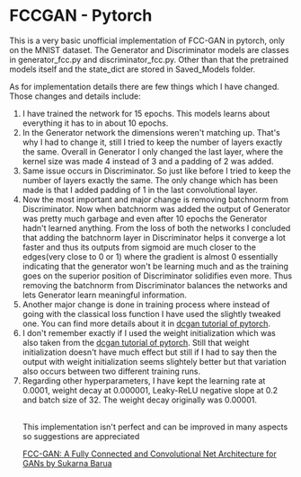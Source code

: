 # FCCGAN - Pytorch
<p>This is a very basic unofficial implementation of FCC-GAN in pytorch, only on the MNIST dataset.
The Generator and Discriminator models are classes in generator_fcc.py and discriminator_fcc.py. Other than that the pretrained models itself and the state_dict are
stored in Saved_Models folder.</p>
<p>As for implementation details there are few things which I have changed. Those changes and details include: 
<ol>
<li> I have trained the network for 15 epochs. This models learns about everything it has to in about 10 epochs.</li>
<li> In the Generator network the dimensions weren't matching up. That's why I had to change it, still I tried to keep the number of layers exactly the same. Overall
in Generator I only changed the last layer, where the kernel size was made 4 instead of 3 and a padding of 2 was added.</li>
<li> Same issue occurs in Discriminator. So just like before I tried to keep the number of layers exactly the same. The only change which has been made is that
 I added padding of 1 in the last convolutional layer.</li>
 <li> Now the most important and major change is removing batchnorm from Discriminator. Now when batchnorm was added the output of Generator was pretty much garbage
 and even after 10 epochs the Generator hadn't learned anything. From the loss of both the networks I concluded that adding the batchnorm layer in Discriminator 
 helps it converge a lot faster and thus its outputs from sigmoid are much closer to the edges(very close to 0 or 1) where the gradient is almost 0 essentially 
 indicating that the generator won't be learning much and as the training goes on the superior position of Discriminator solidifies even more. Thus removing the 
 batchnorm from Discriminator balances the networks and lets Generator learn meaningful information.</li>
 <li> Another major change is done in training process where instead of going with the classical loss function I have used the slightly tweaked one. You can find 
 more details about it in <a href="https://pytorch.org/tutorials/beginner/dcgan_faces_tutorial.html">dcgan tutorial of pytorch</a>.</li>
 <li> I don't remember exactly if I used the weight initialization which was also taken from the <a href="https://pytorch.org/tutorials/beginner/dcgan_faces_tutorial.html">dcgan tutorial of pytorch</a>.
Still that weight initialization doesn't have much effect but still if I had to say then the output with weight initialization seems slightely better but that 
variation also occurs between two different training runs.</li>
<li> Regarding other hyperparameters, I have kept the learning rate at 0.0001, weight decay at 0.000001, Leaky-ReLU negative slope at 0.2 and batch size of 32. The 
weight decay originally was 0.00001.</li>
<br>
<p>This implementation isn't perfect and can be improved in many aspects so suggestions are appreciated</p>
<a href="https://arxiv.org/abs/1905.02417">FCC-GAN: A Fully Connected and Convolutional Net Architecture for GANs by Sukarna Barua</a> 
